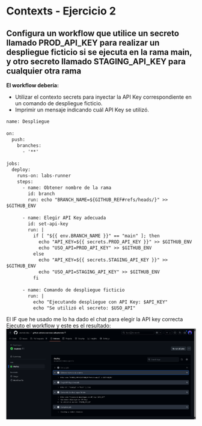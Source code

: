 # Contexts - Ejercicio 2

## Configura un workflow que utilice un secreto llamado PROD_API_KEY para realizar un despliegue ficticio si se ejecuta en la rama main, y otro secreto llamado STAGING_API_KEY para cualquier otra rama

**El workflow debería:**

- Utilizar el contexto secrets para inyectar la API Key correspondiente en un comando de despliegue ficticio.
- Imprimir un mensaje indicando cuál API Key se utilizó.



```
name: Despliegue

on:
  push:
    branches:
      - '**'

jobs:
  deploy:
    runs-on: labs-runner
    steps:
      - name: Obtener nombre de la rama
        id: branch
        run: echo "BRANCH_NAME=${GITHUB_REF#refs/heads/}" >> $GITHUB_ENV

      - name: Elegir API Key adecuada
        id: set-api-key
        run: |
          if [ "${{ env.BRANCH_NAME }}" == "main" ]; then
            echo "API_KEY=${{ secrets.PROD_API_KEY }}" >> $GITHUB_ENV
            echo "USO_API=PROD_API_KEY" >> $GITHUB_ENV
          else
            echo "API_KEY=${{ secrets.STAGING_API_KEY }}" >> $GITHUB_ENV
            echo "USO_API=STAGING_API_KEY" >> $GITHUB_ENV
          fi

      - name: Comando de despliegue ficticio
        run: |
          echo "Ejecutando despliegue con API Key: $API_KEY"
          echo "Se utilizó el secreto: $USO_API"
```
El IF que he usado me lo ha dado el chat para elegir la API key correcta
Ejecuto el workflow y este es el resultado:
![alt text](../../auxiliar/context2.png)